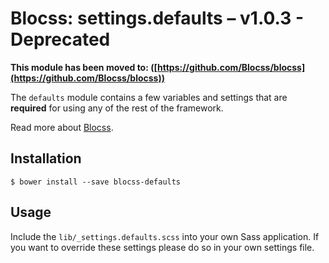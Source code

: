 # Blocss: settings.defaults – v1.0.3 - Deprecated

**This module has been moved to: ([https://github.com/Blocss/blocss](https://github.com/Blocss/blocss))**

The `defaults` module contains a few variables and settings that are
**required** for using any of the rest of the framework.

Read more about [Blocss](https://blocss.github.io/blocss).


## Installation

    $ bower install --save blocss-defaults

## Usage

Include the `lib/_settings.defaults.scss` into your own Sass application.
If you want to override these settings please do so in your own settings file.
